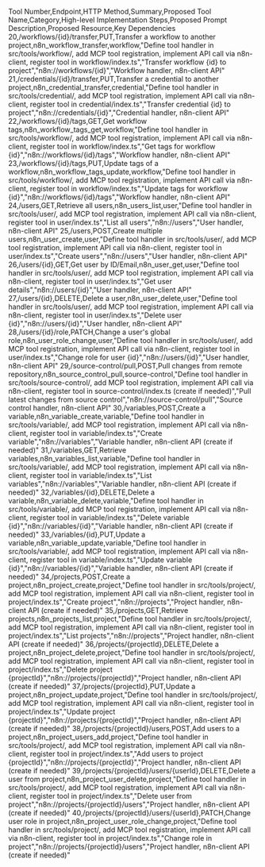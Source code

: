 <!-- @format -->

Tool Number,Endpoint,HTTP Method,Summary,Proposed Tool Name,Category,High-level Implementation Steps,Proposed Prompt Description,Proposed Resource,Key Dependencies
20,/workflows/{id}/transfer,PUT,Transfer a workflow to another project,n8n_workflow_transfer,workflow,"Define tool handler in src/tools/workflow/, add MCP tool registration, implement API call via n8n-client, register tool in workflow/index.ts","Transfer workflow {id} to project","n8n://workflows/{id}","Workflow handler, n8n-client API"
21,/credentials/{id}/transfer,PUT,Transfer a credential to another project,n8n_credential_transfer,credential,"Define tool handler in src/tools/credential/, add MCP tool registration, implement API call via n8n-client, register tool in credential/index.ts","Transfer credential {id} to project","n8n://credentials/{id}","Credential handler, n8n-client API"
22,/workflows/{id}/tags,GET,Get workflow tags,n8n_workflow_tags_get,workflow,"Define tool handler in src/tools/workflow/, add MCP tool registration, implement API call via n8n-client, register tool in workflow/index.ts","Get tags for workflow {id}","n8n://workflows/{id}/tags","Workflow handler, n8n-client API"
23,/workflows/{id}/tags,PUT,Update tags of a workflow,n8n_workflow_tags_update,workflow,"Define tool handler in src/tools/workflow/, add MCP tool registration, implement API call via n8n-client, register tool in workflow/index.ts","Update tags for workflow {id}","n8n://workflows/{id}/tags","Workflow handler, n8n-client API"
24,/users,GET,Retrieve all users,n8n_users_list,user,"Define tool handler in src/tools/user/, add MCP tool registration, implement API call via n8n-client, register tool in user/index.ts","List all users","n8n://users","User handler, n8n-client API"
25,/users,POST,Create multiple users,n8n_user_create,user,"Define tool handler in src/tools/user/, add MCP tool registration, implement API call via n8n-client, register tool in user/index.ts","Create users","n8n://users","User handler, n8n-client API"
26,/users/{id},GET,Get user by ID/Email,n8n_user_get,user,"Define tool handler in src/tools/user/, add MCP tool registration, implement API call via n8n-client, register tool in user/index.ts","Get user details","n8n://users/{id}","User handler, n8n-client API"
27,/users/{id},DELETE,Delete a user,n8n_user_delete,user,"Define tool handler in src/tools/user/, add MCP tool registration, implement API call via n8n-client, register tool in user/index.ts","Delete user {id}","n8n://users/{id}","User handler, n8n-client API"
28,/users/{id}/role,PATCH,Change a user's global role,n8n_user_role_change,user,"Define tool handler in src/tools/user/, add MCP tool registration, implement API call via n8n-client, register tool in user/index.ts","Change role for user {id}","n8n://users/{id}","User handler, n8n-client API"
29,/source-control/pull,POST,Pull changes from remote repository,n8n_source_control_pull,source-control,"Define tool handler in src/tools/source-control/, add MCP tool registration, implement API call via n8n-client, register tool in source-control/index.ts (create if needed)","Pull latest changes from source control","n8n://source-control/pull","Source control handler, n8n-client API"
30,/variables,POST,Create a variable,n8n_variable_create,variable,"Define tool handler in src/tools/variable/, add MCP tool registration, implement API call via n8n-client, register tool in variable/index.ts","Create variable","n8n://variables","Variable handler, n8n-client API (create if needed)"
31,/variables,GET,Retrieve variables,n8n_variables_list,variable,"Define tool handler in src/tools/variable/, add MCP tool registration, implement API call via n8n-client, register tool in variable/index.ts","List variables","n8n://variables","Variable handler, n8n-client API (create if needed)"
32,/variables/{id},DELETE,Delete a variable,n8n_variable_delete,variable,"Define tool handler in src/tools/variable/, add MCP tool registration, implement API call via n8n-client, register tool in variable/index.ts","Delete variable {id}","n8n://variables/{id}","Variable handler, n8n-client API (create if needed)"
33,/variables/{id},PUT,Update a variable,n8n_variable_update,variable,"Define tool handler in src/tools/variable/, add MCP tool registration, implement API call via n8n-client, register tool in variable/index.ts","Update variable {id}","n8n://variables/{id}","Variable handler, n8n-client API (create if needed)"
34,/projects,POST,Create a project,n8n_project_create,project,"Define tool handler in src/tools/project/, add MCP tool registration, implement API call via n8n-client, register tool in project/index.ts","Create project","n8n://projects","Project handler, n8n-client API (create if needed)"
35,/projects,GET,Retrieve projects,n8n_projects_list,project,"Define tool handler in src/tools/project/, add MCP tool registration, implement API call via n8n-client, register tool in project/index.ts","List projects","n8n://projects","Project handler, n8n-client API (create if needed)"
36,/projects/{projectId},DELETE,Delete a project,n8n_project_delete,project,"Define tool handler in src/tools/project/, add MCP tool registration, implement API call via n8n-client, register tool in project/index.ts","Delete project {projectId}","n8n://projects/{projectId}","Project handler, n8n-client API (create if needed)"
37,/projects/{projectId},PUT,Update a project,n8n_project_update,project,"Define tool handler in src/tools/project/, add MCP tool registration, implement API call via n8n-client, register tool in project/index.ts","Update project {projectId}","n8n://projects/{projectId}","Project handler, n8n-client API (create if needed)"
38,/projects/{projectId}/users,POST,Add users to a project,n8n_project_users_add,project,"Define tool handler in src/tools/project/, add MCP tool registration, implement API call via n8n-client, register tool in project/index.ts","Add users to project {projectId}","n8n://projects/{projectId}","Project handler, n8n-client API (create if needed)"
39,/projects/{projectId}/users/{userId},DELETE,Delete a user from project,n8n_project_user_delete,project,"Define tool handler in src/tools/project/, add MCP tool registration, implement API call via n8n-client, register tool in project/index.ts","Delete user from project","n8n://projects/{projectId}/users","Project handler, n8n-client API (create if needed)"
40,/projects/{projectId}/users/{userId},PATCH,Change user role in project,n8n_project_user_role_change,project,"Define tool handler in src/tools/project/, add MCP tool registration, implement API call via n8n-client, register tool in project/index.ts","Change role in project","n8n://projects/{projectId}/users","Project handler, n8n-client API (create if needed)"

